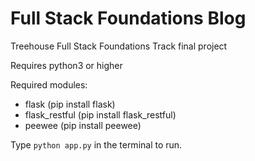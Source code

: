 # Full Stack Foundations Blog
Treehouse Full Stack Foundations Track final project

Requires python3 or higher

Required modules:
* flask (pip install flask)
* flask_restful (pip install flask_restful)
* peewee (pip install peewee)

Type `python app.py` in the terminal to run.
